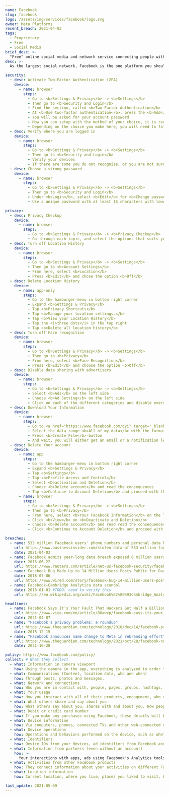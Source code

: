 ```yaml
---
name: Facebook
slug: facebook
logo: /assets/img/services/facebook/logo.svg
owner: Meta Platforms
recent_breach: 2021-04-03
tags:
  - Proprietary
  - Free
  - Social Media
brief_desc: >-
  "Free" online social media and network service connecting people with friends, family, classmates and more.
desc: >-
  As the largest social network, Facebook is the one platform you should be very careful with, because of how much data you provide them with can have big consequences for you in the future.

security:
  - desc: Activate Two-Factor Authentication (2FA)
    device:
      - name: browser
        steps:
          - Go to <b>Settings & Privacy</b> -> <b>Settings</b>
          - Then go to <b>Security and Login</b>
          - Find the section, called <b>Two-Factor Authentication</b>
          - At <b>Use two-factor authentication</b>, press the <b>Add</b>-button
          - You will be asked for your account password
          - Now you can setup with the method of your choice, it is recommended to use an <b>Authentication App</b> instead of <b>Text Message (SMS)</b>
          - Depending on the choice you make here, you will need to follow the instructions with the method you choose.
  - desc: Verify where you are logged in
    device:
      - name: browser
        steps:
          - Go to <b>Settings & Privacy</b> -> <b>Settings</b>
          - Then go to <b>Security and Login</b>
          - Verify your devices
          - If there are some you do not recognize, or you are not sure, it is recommended to use <b>Log out of all sessions</b>-button.
  - desc: Choose a strong password
    device:
      - name: browser
        steps:
          - Go to <b>Settings & Privacy</b> -> <b>Settings</b>
          - Then go to <b>Security and Login</b>
          - Under <b>Login</b>, select <b>Edit</b> for <b>Change password</b>
          - Use a unique password with at least 16 characters with lower- and uppercase characters, numbers and special symbols. (preferably from a <a href="/password-manager">password manager</a>)

privacy:
  - desc: Privacy Checkup
    device:
      - name: browser
        steps:
          - Go to <b>Settings & Privacy</b> -> <b>Privacy Checkup</b>
          - Go through each topic, and select the options that suits you the most
  - desc: Turn off Location History
    device:
      - name: browser
        steps:
          - Go to <b>Settings & Privacy</b> -> <b>Settings</b>
          - Then go to <b>Account Settings</b>
          - From here, select <b>Location</b>
          - Press <b>Edit</b> and chose the option <b>Off</b>
  - desc: Delete Location History
    device:
      - name: app-only
        steps:
          - Go to the hamburger-menu in bottom right corner
          - Expand <b>Settings & Privacy</b>
          - Tap <b>Privacy Shortcuts</b>
          - Tap <b>Manage your location settings.</b>
          - Tap <b>View your Location History</b>
          - Tap the <i>three dots</i> in the top right
          - Tap <b>Delete all location history</b>
  - desc: Turn off Face recognition
    device:
      - name: browser
        steps:
          - Go to <b>Settings & Privacy</b> -> <b>Settings</b>
          - Then go to <b>Privacy</b>
          - From here, select <b>Face Recognition</b>
          - Press <b>Edit</b> and choose the option <b>Off</b>
  - desc: Disable data sharing with advertisers
    device:
      - name: browser
        steps:
          - Go to <b>Settings & Privacy</b> -> <b>Settings</b>
          - Select <b>Ads</b> on the left side
          - Choose <b>Ad Setting</b> on the left side
          - Click on each of the different categories and disable everything
  - desc: Download Your Information
    device:
      - name: browser
        steps:
          - Go to <a href="https://www.facebook.com/dyi" target="_blank">facebook.com/dyi</a>
          - Select the data range <b>All of my data</b> with the format of your choosing (HTML is easy to understand, it can be opened in the browser)
          - Press <b>Create File</b>-button
          - And wait, you will either get an email or a notification letting you know when you can download the data.
  - desc: Delete Your account
    device:
      - name: app
        steps:
          - Go to the hamburger-menu in bottom right corner
          - Expand <b>Settings & Privacy</b>
          - Tap <b>Settings</b>
          - Tap <b>Profile Access and Control</b>
          - Select <Deactivation and Deletion</b>
          - Choose <b>Delete account</b> and read the consequences
          - Tap <b>Continue to Account Deletion</b> and proceed with the in-app instructions
      - name: browser
        steps:
          - Go to <b>Settings & Privacy</b> -> <b>Settings</b>
          - Then go to <b>Privacy</b>
          - From here, select <b>Your Facebook Information</b> on the left side
          - Click <b>View</b> on <b>Deactivate and Deletion</b>
          - Choose <b>Delete account</b> and read read the consequences
          - Click <b>Continue to Account Deletion</b> and proceed with the instructions

breaches:
  - name: 533 million Facebook users' phone numbers and personal data have been leaked online
    url: https://www.businessinsider.com/stolen-data-of-533-million-facebook-users-leaked-online-2021-4
    date: 2021-04-03
  - name: Facebook admits year-long data breach exposed 6 million users
    date: 2013-06-22
    url: https://www.reuters.com/article/net-us-facebook-security/facebook-admits-year-long-data-breach-exposed-6-million-users-idUSBRE95K18Y20130621
  - name: Facebook Bug Made Up to 14 Million Users Posts Public for Days
    date: 2018-07-06
    url: https://www.wired.com/story/facebook-bug-14-million-users-posts-public/
  - name: Facebook–Cambridge Analytica data scandal
    date: 2018-01-01 #TODO: need to verify this
    url: https://en.wikipedia.org/wiki/Facebook%E2%80%93Cambridge_Analytica_data_scandal

headlines:
  - name: Facebook Says It’s Your Fault That Hackers Got Half a Billion User Phone Numbers
    url: https://www.vice.com/en/article/88awzp/facebook-says-its-your-fault-that-hackers-got-half-a-billion-user-phone-numbers
    date: 2021-04-07
  - name: "Facebook's privacy problems: a roundup"
    url: https://www.theguardian.com/technology/2018/dec/14/facebook-privacy-problems-roundup
    date: 2018-12-15
  - name: "Facebook announces name change to Meta in rebranding effort"
    url: https://www.theguardian.com/technology/2021/oct/28/facebook-name-change-rebrand-meta
    date: 2021-10-28

policy: https://www.facebook.com/policy/
collect: # What they collect
  - what: Information in camera viewport
    how: Using the camera in the app, everything is analyzed in order to provide filters, masks and tips for using the camera.
  - what: Communications (Content, location data, who and when)
    how: Through posts, photos and messages.
  - what: Network and connections
    how: Who you are in contact with, people, pages, groups, hashtags.
  - what: Your usage
    how: How you interact with all of their products, engagement, who you share with, duration of interaction.
  - what: What others share and say about you
    how: What others say about you, shares with and about you. How people interacts with your profile, and imports from address books.
  - what: Debit or credit card number
    how: If you make any purchases using Facebook, these details will be saved and collected for 7 years.
  - what: Device information
    how: Via computers, phones, connected TVs and other web-connected device. Operating system, hardware and software versions, battery level, signal strength, available storage space, browser type, app and file names, types and plugins (browsers).
  - what: Device operations
    how: Operations and behaviors performed on the device, such as whether a window is foregrounded or backgrounded, mouse movements.
  - what: Identifiers
    how: Device IDs from your devices, ad identifiers from Facebook and other services, family device IDs.
  - what: Information from partners (even without an account)
    how: >-
      Your interactions with apps, ads using Facebook's Analytics tools. These partners provide information about your activities off Facebook - including information about your device, websites you visit, purchases you make, the ads yu see, and how you use their services, whether or not you have a Facebook account or are logged into Facebook.
  - what: Activities from other Facebook products
    how: They connect information about your activities on different Facebook products and devices.
  - what: Location information
    how: Current location, where you live, places you liked to visit, businesses and people near you to see what you enjoy and might enjoy.

last_update: 2021-05-09
---
```

